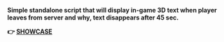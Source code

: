 **Simple standalone script that will display in-game 3D text when player leaves from server and why, text disappears after 45 sec.**

**👉 [SHOWCASE](https://streamable.com/pzvckx)**
